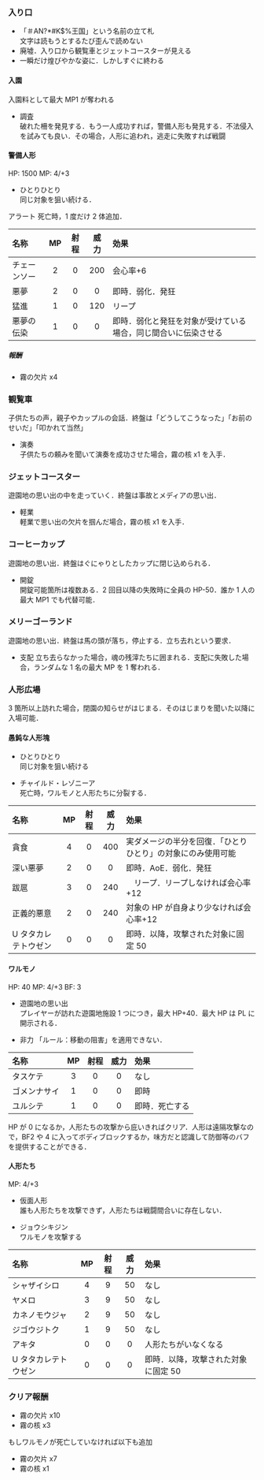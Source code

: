 ### 入り口

- 「＃AN?\*#K\$%王国」という名前の立て札  
  文字は読もうとするたび歪んで読めない
- 廃墟．入り口から観覧車とジェットコースターが見える
- 一瞬だけ煌びやかな姿に．しかしすぐに終わる

#### 入園

入園料として最大 MP1 が奪われる

- 調査  
  破れた柵を発見する．もう一人成功すれば，警備人形も発見する．不法侵入を試みても良い．その場合，人形に追われ，逃走に失敗すれば戦闘

#### 警備人形

HP: 1500
MP: 4/+3

- ひとりひとり  
  同じ対象を狙い続ける．

アラート
死亡時，1 度だけ 2 体追加．

| 名称         | MP  | 射程 | 威力 | 効果                                                           |
| :----------- | :-: | :--: | :--: | :------------------------------------------------------------- |
| チェーンソー |  2  |  0   | 200  | 会心率+6                                                       |
| 悪夢         |  2  |  0   |  0   | 即時．弱化．発狂                                               |
| 猛進         |  1  |  0   | 120  | リープ                                                         |
| 悪夢の伝染   |  1  |  0   |  0   | 即時．弱化と発狂を対象が受けている場合，同じ間合いに伝染させる |

##### 報酬

- 霧の欠片 x4

### 観覧車

子供たちの声，親子やカップルの会話．終盤は「どうしてこうなった」「お前のせいだ」「叩かれて当然」

- 演奏  
  子供たちの頼みを聞いて演奏を成功させた場合，霧の核 x1 を入手．

### ジェットコースター

遊園地の思い出の中を走っていく．終盤は事故とメディアの思い出．

- 軽業  
  軽業で思い出の欠片を掴んだ場合，霧の核 x1 を入手．

### コーヒーカップ

遊園地の思い出．終盤はぐにゃりとしたカップに閉じ込められる．

- 開錠  
  開錠可能箇所は複数ある．2 回目以降の失敗時に全員の HP-50．誰か 1 人の最大 MP1 でも代替可能．

### メリーゴーランド

遊園地の思い出．終盤は馬の頭が落ち，停止する．立ち去れという要求．

- 支配
  立ち去らなかった場合，魂の残滓たちに囲まれる．支配に失敗した場合，ランダムな 1 名の最大 MP を 1 奪われる．

### 人形広場

3 箇所以上訪れた場合，閉園の知らせがはじまる．そのはじまりを聞いた以降に入場可能．

#### 愚鈍な人形塊

- ひとりひとり  
  同じ対象を狙い続ける

- チャイルド・レゾニーア  
  死亡時，ワルモノと人形たちに分裂する．

| 名称                 | MP  | 射程 | 威力 | 効果                                                         |
| :------------------- | :-: | :--: | :--: | :----------------------------------------------------------- |
| 貪食                 |  4  |  0   | 400  | 実ダメージの半分を回復．「ひとりひとり」の対象にのみ使用可能 |
| 深い悪夢             |  2  |  0   |  0   | 即時．AoE．弱化．発狂                                        |
| 跋扈                 |  3  |  0   | 240  | 　リープ．リープしなければ会心率+12                          |
| 正義的悪意           |  2  |  0   | 240  | 対象の HP が自身より少なければ会心率+12                      |
| U タタカレテトウゼン |  0  |  0   |  0   | 即時．以降，攻撃された対象に固定 50                          |

#### ワルモノ

HP: 40
MP: 4/+3
BF: 3

- 遊園地の思い出  
  プレイヤーが訪れた遊園地施設 1 つにつき，最大 HP+40．最大 HP は PL に開示される．

- 非力
  「ルール：移動の阻害」を適用できない．

| 名称         | MP  | 射程 | 威力 | 効果           |
| :----------- | :-: | :--: | :--: | :------------- |
| タスケテ     |  3  |  0   |  0   | なし           |
| ゴメンナサイ |  1  |  0   |  0   | 即時           |
| ユルシテ     |  1  |  0   |  0   | 即時．死亡する |

HP が 0 になるか，人形たちの攻撃から庇いきればクリア．人形は遠隔攻撃なので，BF2 や 4 に入ってボディブロックするか，味方だと認識して防御等のバフを提供することができる．

#### 人形たち

MP: 4/+3

- 仮面人形  
  誰も人形たちを攻撃できず，人形たちは戦闘間合いに存在しない．

- ジョウシキジン  
  ワルモノを攻撃する

| 名称                 | MP  | 射程 | 威力 | 効果                                |
| :------------------- | :-: | :--: | :--: | :---------------------------------- |
| シャザイシロ         |  4  |  9   |  50  | なし                                |
| ヤメロ               |  3  |  9   |  50  | なし                                |
| カネノモウジャ       |  2  |  9   |  50  | なし                                |
| ジゴウジトク         |  1  |  9   |  50  | なし                                |
| アキタ               |  0  |  0   |  0   | 人形たちがいなくなる                |
| U タタカレテトウゼン |  0  |  0   |  0   | 即時．以降，攻撃された対象に固定 50 |

### クリア報酬

- 霧の欠片 x10
- 霧の核 x3

もしワルモノが死亡していなければ以下も追加

- 霧の欠片 x7
- 霧の核 x1
